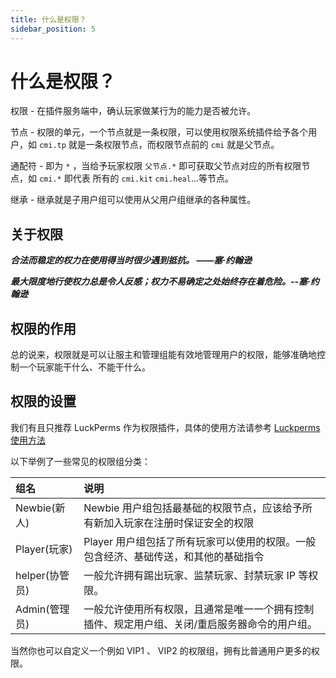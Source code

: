 ```yaml
---
title: 什么是权限？
sidebar_position: 5
---
```


# 什么是权限？

权限 - 在插件服务端中，确认玩家做某行为的能力是否被允许。

节点 - 权限的单元，一个节点就是一条权限，可以使用权限系统插件给予各个用户，如 `cmi.tp` 就是一条权限节点，而权限节点前的 `cmi` 就是父节点。

通配符 - 即为 `*` ，当给予玩家权限 `父节点.*` 即可获取父节点对应的所有权限节点，如 `cmi.*` 即代表 所有的 `cmi.kit` `cmi.heal`...等节点。

继承 - 继承就是子用户组可以使用从父用户组继承的各种属性。

## 关于权限

***合法而稳定的权力在使用得当时很少遇到抵抗。 ——塞·约翰逊***

***最大限度地行使权力总是令人反感；权力不易确定之处始终存在着危险。--塞·约翰逊***

## 权限的作用

总的说来，权限就是可以让服主和管理组能有效地管理用户的权限，能够准确地控制一个玩家能干什么、不能干什么。

## 权限的设置

我们有且只推荐 LuckPerms 作为权限插件，具体的使用方法请参考 [Luckperms 使用方法](https://yizhan.wiki/NitWikit/Java/permission)

以下举例了一些常见的权限组分类：

| 组名          | 说明                                              |
|:------------|:------------------------------------------------|
| Newbie(新人)  | Newbie 用户组包括最基础的权限节点，应该给予所有新加入玩家在注册时保证安全的权限     |
| Player(玩家)  | Player 用户组包括了所有玩家可以使用的权限。一般包含经济、基础传送，和其他的基础指令   |
| helper(协管员) | 一般允许拥有踢出玩家、监禁玩家、封禁玩家 IP 等权限。                    |
| Admin(管理员)  | 一般允许使用所有权限，且通常是唯一一个拥有控制插件、规定用户组、关闭/重启服务器命令的用户组。 |

当然你也可以自定义一个例如 VIP1 、 VIP2 的权限组，拥有比普通用户更多的权限。
